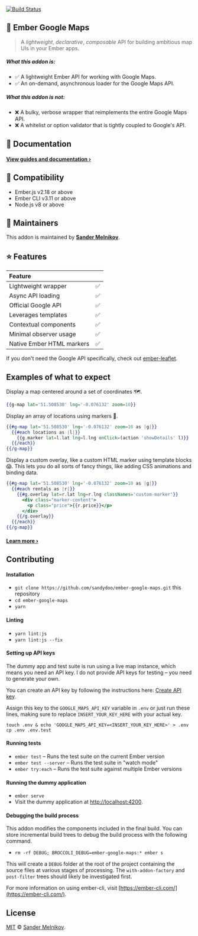 [![Build Status](https://travis-ci.org/sandydoo/ember-google-maps.svg?branch=master)](https://travis-ci.org/sandydoo/ember-google-maps)

📍 Ember Google Maps
------------------------------------------------------------------------------

> A *lightweight*, *declarative*, *composable* API for building ambitious map UIs in your Ember apps.

##### What this addon *is*:

* ✅  A lightweight Ember API for working with Google Maps.
* ✅  An on-demand, asynchronous loader for the Google Maps API.

##### What this addon *is not*:

* ❌  A bulky, verbose wrapper that reimplements the entire Google Maps API.
* ❌  A whitelist or option validator that is tightly coupled to Google's API.

📎 Documentation
------------------------------------------------------------------------------

#### [View guides and documentation ›](https://ember-google-maps.sandydoo.me/)

🔗 Compatibility
------------------------------------------------------------------------------

* Ember.js v2.18 or above
* Ember CLI v3.11 or above
* Node.js v8 or above

👷‍ Maintainers
------------------------------------------------------------------------------

This addon is maintained by **[Sander Melnikov](https://github.com/sandydoo)**.

⭐ Features
------------------------------------------------------------------------------


| Feature                   |                   |
| :------------------------ | :---------------: |
| Lightweight wrapper       | ✅                |
| Async API loading         | ✅                |
| Official Google API       | ✅                |
| Leverages templates       | ✅                |
| Contextual components     | ✅                |
| Minimal observer usage    | ✅                |
| Native Ember HTML markers | ✅                |

If you don't need the Google API specifically, check out [ember-leaflet](https://github.com/miguelcobain/ember-leaflet).

Examples of what to expect
------------------------------------------------------------------------------

Display a map centered around a set of coordinates 🗺.

```handlebars
{{g-map lat='51.508530' lng='-0.076132' zoom=10}}
```

Display an array of locations using markers 📍.

```handlebars
{{#g-map lat='51.508530' lng='-0.076132' zoom=10 as |g|}}
  {{#each locations as |l|}}
    {{g.marker lat=l.lat lng=l.lng onClick=(action 'showDetails' l)}}
  {{/each}}
{{/g-map}}
```

Display a custom overlay, like a custom HTML marker using template blocks 😱.
This lets you do all sorts of fancy things, like adding CSS animations and binding data.

```handlebars
{{#g-map lat='51.508530' lng='-0.076132' zoom=10 as |g|}}
  {{#each rentals as |r|}}
    {{#g.overlay lat=r.lat lng=r.lng classNames='custom-marker'}}
      <div class="marker-content">
        <p class="price">{{r.price}}</p>
      </div>
    {{/g.overlay}}
  {{/each}}
{{/g-map}}
```

#### [Learn more ›](https://ember-google-maps.sandydoo.me/)

Contributing
------------------------------------------------------------------------------

#### Installation

* `git clone https://github.com/sandydoo/ember-google-maps.git` this repository
* `cd ember-google-maps`
* `yarn`

#### Linting

* `yarn lint:js`
* `yarn lint:js --fix `

#### Setting up API keys

The dummy app and test suite is run using a live map instance, which means you need an API key. I do not provide API keys for testing – you need to generate your own.

You can create an API key by following the instructions here: [Create API key](https://developers.google.com/maps/documentation/javascript/get-api-key).

Assign this key to the `GOOGLE_MAPS_API_KEY` variable in `.env` or just run these lines, making sure to replace `INSERT_YOUR_KEY_HERE` with your actual key.

`touch .env & echo 'GOOGLE_MAPS_API_KEY=<INSERT_YOUR_KEY_HERE>' > .env`
`cp .env .env.test`

#### Running tests

* `ember test` – Runs the test suite on the current Ember version
* `ember test --server` – Runs the test suite in "watch mode"
* `ember try:each` – Runs the test suite against multiple Ember versions


#### Running the dummy application

* `ember serve`
* Visit the dummy application at [http://localhost:4200](http://localhost:4200).


#### Debugging the build process

This addon modifies the components included in the final build. You can store incremental build trees to debug the build process with the following command.

* `rm -rf DEBUG; BROCCOLI_DEBUG=ember-google-maps:* ember s`

This will create a `DEBUG` folder at the root of the project containing the source files at various stages of processing.
The `with-addon-factory` and `post-filter` trees should likely be investigated first.


For more information on using ember-cli, visit [https://ember-cli.com/](https://ember-cli.com/).

License
------------------------------------------------------------------------------

[MIT](https://github.com/sandydoo/ember-google-maps/blob/master/LICENSE.md) © [Sander Melnikov](https://github.com/sandydoo).
